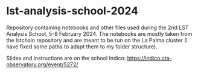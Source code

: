 # lst-analysis-school-2024

Repository containing notebooks and other files used during the 2nd LST Analysis School, 5-8 February 2024. The notebooks are mostly taken from the lstchain repository and are meant to be run on the La Palma cluster (I have fixed some paths to adapt them to my folder structure). 

Slides and instructions are on the school Indico: https://indico.cta-observatory.org/event/5272/
